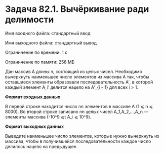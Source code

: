 # Задача 82.1. Вычёркивание ради делимости

Имя входного файла: стандартный ввод

Имя выходного файла: стандартный вывод

Ограничение по времени: 1 с

Ограничение по памяти: 256 МБ

Дан массив A длины n, состоящий из целых чисел. Необходимо вычеркнуть наименьшее число элементов из массива A так, чтобы оставшиеся элементы образовали последовательность A′, в которой каждый элемент A_i′ делится нацело на A'_{i - 1}
для всех i > 1.

**Формат входных данных**

В первой строке находится число nn элементов в массиве A (1 ⩽ n ⩽ 8000).
Во второй строке записано nn целых чисел A_1,A_2,…,A_n — элементы массива (-10^9 ⩽t A_i ⩽ 10^9).

**Формат выходных данных**

Выведите наименьшее число элементов, которые нужно вычеркнуть из массива, чтобы в получившейся последовательности каждое число делилось нацело на предыдущее.
